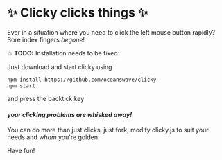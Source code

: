# :sparkles: Clicky clicks things :sparkles:

Ever in a situation where you need to click the left mouse button rapidly? Sore index fingers *begone*!

:boom: **TODO:** Installation needs to be fixed:

Just download and start clicky using

```
npm install https://github.com/oceanswave/clicky
npm start
```

and press the backtick key
#### *your clicking problems are whisked away!*

You can do more than just clicks, just fork, modify clicky.js to suit your needs and *wham* you're golden.

Have fun!
